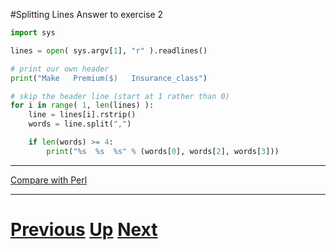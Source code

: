 #Splitting Lines Answer to exercise 2

```python
import sys

lines = open( sys.argv[1], "r" ).readlines()

# print our own header
print("Make   Premium($)   Insurance_class")

# skip the header line (start at 1 rather than 0)
for i in range( 1, len(lines) ):
    line = lines[i].rstrip()
    words = line.split(",")

    if len(words) >= 4:
        print("%s  %s  %s" % (words[0], words[2], words[3]))
```

***

[Compare with Perl](../beginning_perl/splitting_answer2.md)

***

# [Previous](splitting.md) [Up](README.md) [Next](splitting.md)
